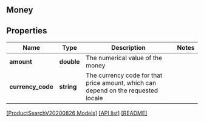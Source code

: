 ## Money

## Properties

Name | Type | Description | Notes
------------ | ------------- | ------------- | -------------
**amount** | **double** | The numerical value of the money |
**currency_code** | **string** | The currency code for that price amount, which can depend on the requested locale |

[[ProductSearchV20200826 Models]](../) [[API list]](../../Api) [[README]](../../../README.md)
